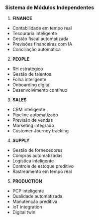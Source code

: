 ### Sistema de Módulos Independentes

1. **FINANCE**

- Contabilidade em tempo real
- Tesouraria inteligente
- Gestão fiscal automatizada
- Previsões financeiras com IA
- Conciliação automática

2. **PEOPLE**

- RH estratégico
- Gestão de talentos
- Folha inteligente
- Onboarding digital
- Desenvolvimento contínuo

3. **SALES**

- CRM inteligente
- Pipeline automatizado
- Previsão de vendas
- Marketing integrado
- Customer Journey tracking

4. **SUPPLY**

- Gestão de fornecedores
- Compras automatizadas
- Logística inteligente
- Controle de estoque preditivo
- Rastreamento em tempo real

5. **PRODUCTION**

- PCP inteligente
- Qualidade automatizada
- Manutenção preditiva
- IoT integration
- Digital twin
